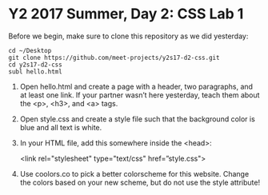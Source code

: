 # Y2 2017 Summer, Day 2: CSS Lab 1

Before we begin, make sure to clone this repository as we did yesterday:

```
cd ~/Desktop
git clone https://github.com/meet-projects/y2s17-d2-css.git
cd y2s17-d2-css
subl hello.html
```
1) Open hello.html and create a page with a header, two paragraphs, and at least one link. If your partner wasn’t here yesterday, teach them about the \<p\>, \<h3\>, and \<a\> tags.

2) Open style.css and create a style file such that the background color is blue and all text is white.

3) In your HTML file, add this somewhere inside the \<head\>:

    \<link rel="stylesheet" type="text/css" href=”style.css"\>

4) Use coolors.co to pick a better colorscheme for this website. Change the colors based on your new scheme, but do not use the style attribute!
